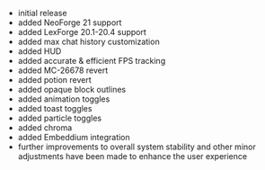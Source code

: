 - initial release
- added NeoForge 21 support
- added LexForge 20.1-20.4 support
- added max chat history customization
- added HUD
- added accurate & efficient FPS tracking
- added MC-26678 revert
- added potion revert
- added opaque block outlines
- added animation toggles
- added toast toggles
- added particle toggles
- added chroma
- added Embeddium integration
- further improvements to overall system stability and other minor adjustments have been made to enhance the user experience